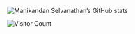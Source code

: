 ![Manikandan Selvanathan’s GitHub stats](https://github-readme-stats.vercel.app/api?username=manikandan-selvanathan&count_private=true&show_icons=true&theme=radical)




![Visitor Count](https://profile-counter.glitch.me/manikandan-selvanathan/count.svg)

<!--
**manikandan-selvanathan/manikandan-selvanathan** is a ✨ _special_ ✨ repository because its `README.md` (this file) appears on your GitHub profile.

Here are some ideas to get you started:

- 🔭 I’m currently working on ...
- 🌱 I’m currently learning ...
- 👯 I’m looking to collaborate on ...
- 🤔 I’m looking for help with ...
- 💬 Ask me about ...
- 📫 How to reach me: ...
- 😄 Pronouns: ...
- ⚡ Fun fact: ...
-->
